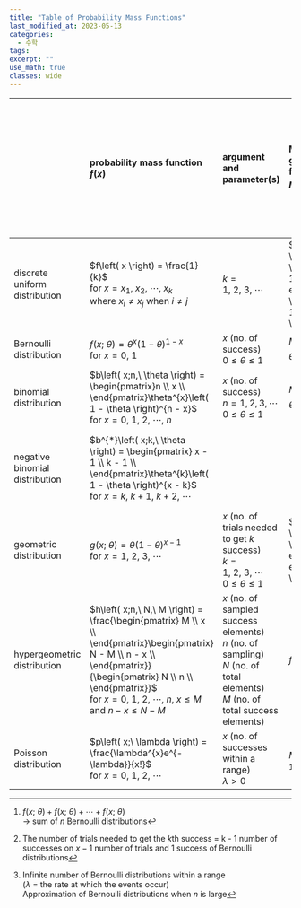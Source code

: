 ```yaml
---
title: "Table of Probability Mass Functions"
last_modified_at: 2023-05-13
categories:
  - 수학
tags:
excerpt: ""
use_math: true
classes: wide
---
```


||probability mass function<br>$f(x)$|argument and parameter(s)|Moment-generating function<br>$M_{X}\left( t \right) = E\left( e^{\text{tX}} \right)$|Moments</br>$\mu = E\left( X \right) = \sum_{x}^{}{x \cdot f(x)}$<br>$\sigma^{2} = \text{Var}\left( X \right) = \sum_{x}^{}{\left( x - \mu \right)^{2} \cdot f\left( x \right)}$|Remark|Corresponding of continuous distributions|R|
|:-|:-|:-|:-|:-|:-|:-|:-|
|discrete uniform distribution|$f\left( x \right) = \frac{1}{k}$<br>for $x = x_{1},\ x_{2},\ \cdots,\ x_{k}$<br>where $x_{i} \neq x_{j}$ when $i \neq j$|$k = 1,\ 2,\ 3,\ \cdots$|$M_{X}\left( t \right) = \frac{e^{t}\left( 1 - e^{\text{kt}} \right)}{k\left( 1 - e^{t} \right)}$|If $x = 1,\ 2,\ 3,\ \cdots,\ k$<br>$\mu = \frac{k + 1}{2}$<br>$\sigma^{2} = \frac{k^{2} - 1}{12}$||||
|Bernoulli distribution|$f\left( x;\ \theta \right) = \theta^{x}\left( 1 - \theta \right)^{1 - x}$<br>for $x = 0,\ 1$|$x$ (no. of success)<br>$0 \leq \theta \leq 1$|$M_{X}\left( t \right) = 1 + \theta\left( e^{t} - 1 \right)$|$\mu = \theta$<br>$\sigma^{2} = \theta(1 - \theta)$|Bernoulli distribution with $n = 1$|||
|binomial distribution|$b\left( x;n,\ \theta \right) = \begin{pmatrix}n \\ x \\ \end{pmatrix}\theta^{x}\left( 1 - \theta \right)^{n - x}$<br>for $x = 0,\ 1,\ 2,\ \cdots,\ n$|$x$ (no. of success)<br>$n = 1, 2, 3,\cdots$<br>$0 \leq \theta \leq 1$|$M_{X}\left( t \right) = \left\lbrack 1 + \theta\left( e^{t} - 1 \right) \right\rbrack^{n}$|$\mu = \text{nθ}$<br>$\sigma^{2} = \text{nθ}(1 - \theta)$|[^1]|Normal distribution of<br>$\mu = \text{nθ}$<br>$\sigma^{2} = \text{nθ}(1 - \theta)$|\[dpqr\]binom(x, n, p)
|negative binomial distribution|$b^{*}\left( x;k,\ \theta \right) = \begin{pmatrix} x - 1 \\ k - 1 \\ \end{pmatrix}\theta^{k}\left( 1 - \theta \right)^{x - k}$<br>for $x = k,\ k + 1,\ k + 2,\ \cdots$|||$\mu = \frac{k}{\theta}$<br>$\sigma^{2} = \frac{k}{\theta}\left( \frac{1}{\theta} - 1 \right)$|[^2]|||
|geometric distribution|$g\left( x;\ \theta \right) = \theta\left( 1 - \theta \right)^{x - 1}$<br>for $x = 1,\ 2,\ 3,\ \cdots$|$x$ (no. of trials needed to get $k$ success)<br>$k = 1,\ 2,\ 3,\ \cdots$<br>$0 \leq \theta \leq 1$|$M_{X}\left( t \right) = \frac{\theta e^{t}}{1 - e^{t}\left( 1 - \theta \right)}$|$\mu = \frac{1}{\theta}$<br>$\sigma^{2} = \frac{1 - \theta}{\theta^{2}}$|negative binomial distribution with $k = 1$|Exponential distribution||
|hypergeometric distribution|$h\left( x;n,\ N,\ M \right) = \frac{\begin{pmatrix} M \\ x \\ \end{pmatrix}\begin{pmatrix} N - M \\ n - x \\ \end{pmatrix}}{\begin{pmatrix} N \\ n \\ \end{pmatrix}}$<br>for $x = 0,\ 1,\ 2,\ \cdots,\ n$, $x \leq M$ and $n - x \leq N - M$|$x$ (no. of sampled success elements)<br>$n$ (no. of sampling)<br>$N$ (no. of total elements)<br>$M$ (no. of total success elements)|*fairly complex*|$\mu = \frac{\text{nM}}{N}$<br>$\sigma^{2} = \frac{\text{nM}\left( N - M \right)\left( N - n \right)}{N^{2}\left( N - 1 \right)}$||||
|Poisson distribution|$p\left( x;\ \lambda \right) = \frac{\lambda^{x}e^{- \lambda}}{x!}$<br>for $x = 0,\ 1,\ 2,\ \cdots$|$x$ (no. of successes within a range)<br>$\lambda > 0$|$M_{X}\left( t \right) = e^{\lambda(e^{t} - 1)}$|$\mu = \lambda$<br>$\sigma^{2} = \lambda$|[^3]||\[dpqr\]pois(x, lambda)|

[^1]: $f(x;\ \theta) + f(x;\ \theta) + \cdots + f(x;\ \theta)$<br>$\rightarrow$ sum of $n$ Bernoulli distributions

[^2]: The number of trials needed to get the $k$th success = k - 1 number of successes on $x - 1$ number of trials and 1 success of Bernoulli distributions

[^3]: Infinite number of Bernoulli distributions within a range<br>($\lambda$ = the rate at which the events occur) <br>Approximation of Bernoulli distributions when $n$ is large

